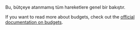 Bu, bütçeye atanmamış tüm hareketlere genel bir bakıştır.

If you want to read more about budgets, check out the [official documentation on budgets](https://firefly-iii.readthedocs.io/en/latest/concepts/budgets.html).